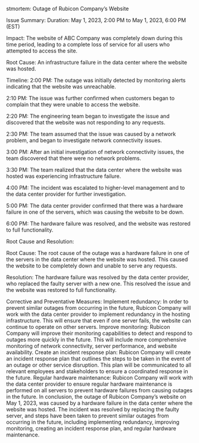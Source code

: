 
stmortem: Outage of Rubicon Company’s Website


Issue Summary:
Duration: May 1, 2023, 2:00 PM to May 1, 2023, 6:00 PM (EST)


Impact: The website of ABC Company was completely down during this time period, leading to a complete loss of service for all users who attempted to access the site.


Root Cause: An infrastructure failure in the data center where the website was hosted.


Timeline:
2:00 PM: The outage was initially detected by monitoring alerts indicating that the website was unreachable.


2:10 PM: The issue was further confirmed when customers began to complain that they were unable to access the website.


2:20 PM: The engineering team began to investigate the issue and discovered that the website was not responding to any requests.


2:30 PM: The team assumed that the issue was caused by a network problem, and began to investigate network connectivity issues.


3:00 PM: After an initial investigation of network connectivity issues, the team discovered that there were no network problems.


3:30 PM: The team realized that the data center where the website was hosted was experiencing infrastructure failure.


4:00 PM: The incident was escalated to higher-level management and to the data center provider for further investigation.


5:00 PM: The data center provider confirmed that there was a hardware failure in one of the servers, which was causing the website to be down.


6:00 PM: The hardware failure was resolved, and the website was restored to full functionality.


Root Cause and Resolution:


Root Cause: The root cause of the outage was a hardware failure in one of the servers in the data center where the website was hosted. This caused the website to be completely down and unable to serve any requests.


Resolution: The hardware failure was resolved by the data center provider, who replaced the faulty server with a new one. This resolved the issue and the website was restored to full functionality.

Corrective and Preventative Measures:
Implement redundancy: In order to prevent similar outages from occurring in the future, Rubicon Company will work with the data center provider to implement redundancy in the hosting infrastructure. This will ensure that even if one server fails, the website can continue to operate on other servers.
Improve monitoring: Rubicon Company will improve their monitoring capabilities to detect and respond to outages more quickly in the future. This will include more comprehensive monitoring of network connectivity, server performance, and website availability.
Create an incident response plan: Rubicon Company will create an incident response plan that outlines the steps to be taken in the event of an outage or other service disruption. This plan will be communicated to all relevant employees and stakeholders to ensure a coordinated response in the future.
Regular hardware maintenance: Rubicon Company will work with the data center provider to ensure regular hardware maintenance is performed on all servers to prevent hardware failures from causing outages in the future.
In conclusion, the outage of Rubicon Company’s website on May 1, 2023, was caused by a hardware failure in the data center where the website was hosted. The incident was resolved by replacing the faulty server, and steps have been taken to prevent similar outages from occurring in the future, including implementing redundancy, improving monitoring, creating an incident response plan, and regular hardware maintenance.


